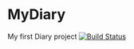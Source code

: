# MyDiary
My first Diary project
[![Build Status](https://travis-ci.com/Deekerubo/MyDiary.svg?branch=master)](https://travis-ci.com/Deekerubo/MyDiary)